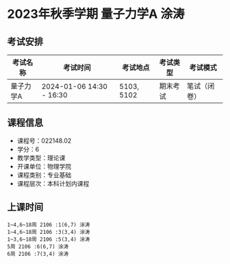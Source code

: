 # 2023年秋季学期 量子力学A 涂涛




## 考试安排

| 考试名称 | 考试时间 | 考试地点 | 考试类型 | 考试模式 |
| -------- | -------- | -------- | -------- | -------- |
| 量子力学A | 2024-01-06 14:30 - 16:30 | 5103, 5102 | 期末考试 | 笔试（闭卷） |





## 课程信息

- 课程号：022148.02
- 学分：6
- 教学类型：理论课
- 开课单位：物理学院
- 课程类别：专业基础
- 课程层次：本科计划内课程

## 上课时间

```
1~4,6~18周 2106 :1(6,7) 涂涛
1~4,6~18周 2106 :3(3,4) 涂涛
1~3,6~18周 2106 :5(3,4) 涂涛
5周 2106 :6(6,7) 涂涛
6周 2106 :7(3,4) 涂涛
```

